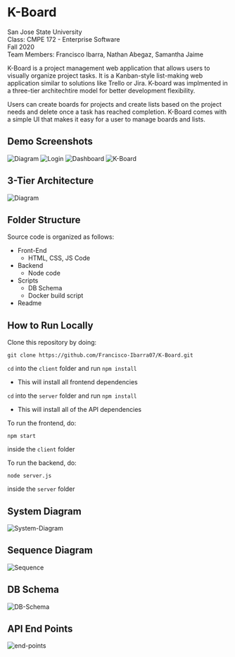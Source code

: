 # K-Board
San Jose State University <br />
Class: CMPE 172 - Enterprise Software <br />
Fall 2020 <br />
Team Members: Francisco Ibarra, Nathan Abegaz, Samantha Jaime <br />

K-Board is a project management web application that allows users to visually organize project tasks. It is a Kanban-style list-making web application similar to solutions like Trello or Jira. K-board was implmented in a three-tier architechtire model for better development flexibility. <br />

Users can create boards for projects and create lists based on the project needs and delete once a task has reached completion. K-Board comes with a simple UI that makes it easy for a user to manage boards and lists. 

## Demo Screenshots 
<img src="https://i.imgur.com/Grm2WmO.png" alt="Diagram" />
<img src="https://i.imgur.com/BtxhFrk.png" alt="Login" />
<img src="https://i.imgur.com/BBjxUzF.png" alt="Dashboard" />
<img src="https://i.imgur.com/I2g36RE.png" alt="K-Board" />

## 3-Tier Architecture
<img src="https://i.imgur.com/cCUvtqG.png" alt="Diagram" />

## Folder Structure 
Source code is organized as follows: <br/>
* Front-End <br/>
  * HTML, CSS, JS Code <br/>
* Backend <br/>
  * Node code <br/>
* Scripts <br/>
  * DB Schema <br/>
  * Docker build script <br/>
* Readme

## How to Run Locally 

Clone this repository by doing:
```
git clone https://github.com/Francisco-Ibarra07/K-Board.git
```

`cd` into the `client` folder and run `npm install`
- This will install all frontend dependencies

`cd` into the `server` folder and run `npm install`
- This will install all of the API dependencies

To run the frontend, do:
```
npm start
```
inside the `client` folder

To run the backend, do:
```
node server.js
```
inside the `server` folder

## System Diagram 
<img src="https://i.imgur.com/pvmuYpE.png" alt="System-Diagram" />

## Sequence Diagram 
<img src="https://i.imgur.com/3XWlAKh.png" alt="Sequence" />


## DB Schema
<img src="https://i.imgur.com/KAYpX44.png" alt="DB-Schema" />

## API End Points 
<img src="https://i.imgur.com/And2QqY.png" alt="end-points" />
